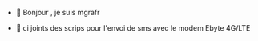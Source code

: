- 👋 Bonjour , je suis mgrafr 

- 👀 ci joints des scrips pour l'envoi de sms avec le modem Ebyte 4G/LTE


<!---
mgrafr/mgrafr is a ✨ special ✨ repository because its `README.md` (this file) appears on your GitHub profile.
You can click the Preview link to take a look at your changes.
--->
